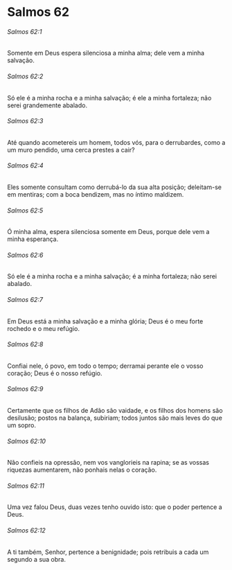 # Salmos 62

###### Salmos 62:1

Somente em Deus espera silenciosa a minha alma; dele vem a minha salvação.

###### Salmos 62:2

Só ele é a minha rocha e a minha salvação; é ele a minha fortaleza; não serei grandemente abalado.

###### Salmos 62:3

Até quando acometereis um homem, todos vós, para o derrubardes, como a um muro pendido, uma cerca prestes a cair?

###### Salmos 62:4

Eles somente consultam como derrubá-lo da sua alta posição; deleitam-se em mentiras; com a boca bendizem, mas no íntimo maldizem.

###### Salmos 62:5

Ó minha alma, espera silenciosa somente em Deus, porque dele vem a minha esperança.

###### Salmos 62:6

Só ele é a minha rocha e a minha salvação; é a minha fortaleza; não serei abalado.

###### Salmos 62:7

Em Deus está a minha salvação e a minha glória; Deus é o meu forte rochedo e o meu refúgio.

###### Salmos 62:8

Confiai nele, ó povo, em todo o tempo; derramai perante ele o vosso coração; Deus é o nosso refúgio.

###### Salmos 62:9

Certamente que os filhos de Adão são vaidade, e os filhos dos homens são desilusão; postos na balança, subiriam; todos juntos são mais leves do que um sopro.

###### Salmos 62:10

Não confieis na opressão, nem vos vanglorieis na rapina; se as vossas riquezas aumentarem, não ponhais nelas o coração.

###### Salmos 62:11

Uma vez falou Deus, duas vezes tenho ouvido isto: que o poder pertence a Deus.

###### Salmos 62:12

A ti também, Senhor, pertence a benignidade; pois retribuis a cada um segundo a sua obra.

